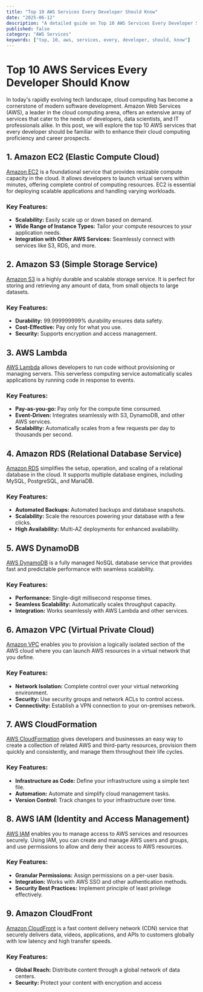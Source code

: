 ```yaml
---
title: "Top 10 AWS Services Every Developer Should Know"
date: "2025-06-12"
description: "A detailed guide on Top 10 AWS Services Every Developer Should Know"
published: false
category: "AWS Services"
keywords: ["top, 10, aws, services, every, developer, should, know"]
---
```


# Top 10 AWS Services Every Developer Should Know

In today's rapidly evolving tech landscape, cloud computing has become a cornerstone of modern software development. Amazon Web Services (AWS), a leader in the cloud computing arena, offers an extensive array of services that cater to the needs of developers, data scientists, and IT professionals alike. In this post, we will explore the top 10 AWS services that every developer should be familiar with to enhance their cloud computing proficiency and career prospects.

## 1. Amazon EC2 (Elastic Compute Cloud)

[Amazon EC2](https://aws.amazon.com/ec2/) is a foundational service that provides resizable compute capacity in the cloud. It allows developers to launch virtual servers within minutes, offering complete control of computing resources. EC2 is essential for deploying scalable applications and handling varying workloads.

### Key Features:
- **Scalability:** Easily scale up or down based on demand.
- **Wide Range of Instance Types:** Tailor your compute resources to your application needs.
- **Integration with Other AWS Services:** Seamlessly connect with services like S3, RDS, and more.

## 2. Amazon S3 (Simple Storage Service)

[Amazon S3](https://aws.amazon.com/s3/) is a highly durable and scalable storage service. It is perfect for storing and retrieving any amount of data, from small objects to large datasets.

### Key Features:
- **Durability:** 99.999999999% durability ensures data safety.
- **Cost-Effective:** Pay only for what you use.
- **Security:** Supports encryption and access management.

## 3. AWS Lambda

[AWS Lambda](https://aws.amazon.com/lambda/) allows developers to run code without provisioning or managing servers. This serverless computing service automatically scales applications by running code in response to events.

### Key Features:
- **Pay-as-you-go:** Pay only for the compute time consumed.
- **Event-Driven:** Integrates seamlessly with S3, DynamoDB, and other AWS services.
- **Scalability:** Automatically scales from a few requests per day to thousands per second.

## 4. Amazon RDS (Relational Database Service)

[Amazon RDS](https://aws.amazon.com/rds/) simplifies the setup, operation, and scaling of a relational database in the cloud. It supports multiple database engines, including MySQL, PostgreSQL, and MariaDB.

### Key Features:
- **Automated Backups:** Automated backups and database snapshots.
- **Scalability:** Scale the resources powering your database with a few clicks.
- **High Availability:** Multi-AZ deployments for enhanced availability.

## 5. AWS DynamoDB

[AWS DynamoDB](https://aws.amazon.com/dynamodb/) is a fully managed NoSQL database service that provides fast and predictable performance with seamless scalability.

### Key Features:
- **Performance:** Single-digit millisecond response times.
- **Seamless Scalability:** Automatically scales throughput capacity.
- **Integration:** Works seamlessly with AWS Lambda and other services.

## 6. Amazon VPC (Virtual Private Cloud)

[Amazon VPC](https://aws.amazon.com/vpc/) enables you to provision a logically isolated section of the AWS cloud where you can launch AWS resources in a virtual network that you define.

### Key Features:
- **Network Isolation:** Complete control over your virtual networking environment.
- **Security:** Use security groups and network ACLs to control access.
- **Connectivity:** Establish a VPN connection to your on-premises network.

## 7. AWS CloudFormation

[AWS CloudFormation](https://aws.amazon.com/cloudformation/) gives developers and businesses an easy way to create a collection of related AWS and third-party resources, provision them quickly and consistently, and manage them throughout their life cycles.

### Key Features:
- **Infrastructure as Code:** Define your infrastructure using a simple text file.
- **Automation:** Automate and simplify cloud management tasks.
- **Version Control:** Track changes to your infrastructure over time.

## 8. AWS IAM (Identity and Access Management)

[AWS IAM](https://aws.amazon.com/iam/) enables you to manage access to AWS services and resources securely. Using IAM, you can create and manage AWS users and groups, and use permissions to allow and deny their access to AWS resources.

### Key Features:
- **Granular Permissions:** Assign permissions on a per-user basis.
- **Integration:** Works with AWS SSO and other authentication methods.
- **Security Best Practices:** Implement principle of least privilege effectively.

## 9. Amazon CloudFront

[Amazon CloudFront](https://aws.amazon.com/cloudfront/) is a fast content delivery network (CDN) service that securely delivers data, videos, applications, and APIs to customers globally with low latency and high transfer speeds.

### Key Features:
- **Global Reach:** Distribute content through a global network of data centers.
- **Security:** Protect your content with encryption and access